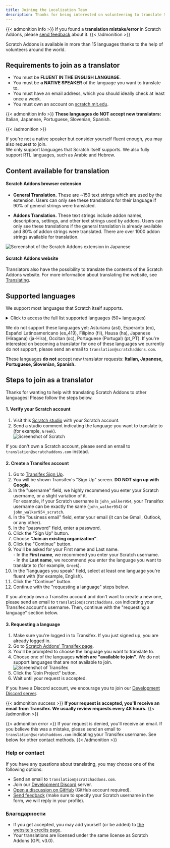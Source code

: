 ```yaml
---
title: Joining the Localization Team
description: Thanks for being interested on volunteering to translate Scratch Addons to other languages! Scratch Addons is a non-profit open source project where volunteer web developers maintain the extension and create its addons.
---
```


{{< admonition info >}}
If you found a **translation mistake/error** in Scratch Addons, please [send feedback](/feedback) about it.
{{< /admonition >}}

Scratch Addons is available in more than 15 languages thanks to the help of volunteers around the world.

## Requirements to join as a translator

* You must be **FLUENT IN THE ENGLISH LANGUAGE**.
* You must be **a NATIVE SPEAKER** of the language you want to translate to.
* You must have an email address, which you should ideally check at least once a week.
* You must own an account on [scratch.mit.edu](https://scratch.mit.edu).

{{< admonition info >}}
**These languages do NOT accept new translators:** Italian, Japanese, Portuguese, Slovenian, Spanish.
<!-- This list of languages is also found below. Remember to update both. -->
{{< /admonition >}}

If you're not a native speaker but consider yourself fluent enough, you may also request to join.  
We only support languages that Scratch itself supports. We also fully support RTL languages, such as Arabic and Hebrew.

## Content available for translation

#### Scratch Addons browser extension

- **General Translation.** These are ~150 text strings which are used by the extension. Users can only see these translations for their language if 90% of general strings were translated.

- **Addons Translation.** These text strings include addon names, descriptions, settings, and other text strings used by addons. Users can only see these translations if the general translation is already available and 80% of addon strings were translated. There are over 1000 addon strings available for translation.

![Screenshot of the Scratch Addons extension in Japanese](/assets/img/docs/transifex-general-vs-addons.png)

#### Scratch Addons website

Translators also have the possibility to translate the contents of the Scratch Addons website. For more information about translating the website, see [Translating](https://github.com/ScratchAddons/website-v2/wiki/Translating).

## Supported languages

We support most languages that Scratch itself supports.

<details>
<summary>Click to access the full list supported languages (50+ languages)</summary>
Abkhaz (ab), Afrikaans (af), Amharic (am), Aragonese (an), Arabic (ar), Azerbaijani (az), Belarusian (be), Bulgarian (bg), Bengali (bn), Catalan (ca), Central Kurdish (ckb), Czech (cs), Welsh (cy), Danish (da), German (de), Greek (el), Spanish (es), Estonian (et), Basque (eu), Persian (fa), Finnish (fi), French (fr), Western Frisian (fy), Irish (ga), Gaelic, Scottish (gd), Galician (gl), Hebrew (he), Croatian (hr), Haitian (Haitian Creole) (ht), Hungarian (hu), Armenian (hy), Indonesian (id), Icelandic (is), Italian (it), Japanese (ja), Georgian (ka), Kazakh (kk), Khmer (km), Korean (ko), Kurdish (ku), Lithuanian (lt), Latvian (lv), Maori (mi), Mongolian (mn), Norwegian Bokmål (nb), Dutch (nl), Norwegian Nynorsk (nn), Northern Sotho (nso), Odia (or), Polish (pl), Portuguese (Brazil) (pt_BR), Quechua (qu), Rapa Nui (rap), Romanian (ro), Russian (ru), Slovak (sk), Slovenian (sl), Serbian (sr), Swedish (sv), Swahili (sw), Thai (th), Tswana (tn), Turkish (tr), Ukrainian (uk), Uzbek (uz), Vietnamese (vi), Xhosa (xh), Chinese (China) (zh_CN), Chinese (Taiwan) (zh_TW), Zulu (zu).
</details>

We do not support these languages yet: Asturianu (ast), Esperanto (eo), Español Latinoamericano (es_419), Filipino (fil), Hausa (ha), Japanese (Hiragana) (ja-Hira), Occitan (oc), Portuguese (Portugal) (pt_PT). If you're interested on becoming a translator for one of these languages we currently do not support, please send an email to `translation@scratchaddons.com`.

These languages **do not** accept new translator requests: **Italian, Japanese, Portuguese, Slovenian, Spanish.**

## Steps to join as a translator

Thanks for wanting to help with translating Scratch Addons to other languages! Please follow the steps below.

#### 1. Verify your Scratch account
1. Visit this [Scratch studio](https://scratch.mit.edu/studios/33665222/comments) with your Scratch account.
1. Send a studio comment indicating the language you want to translate to (for example, `Greek`).  
![Screenshot of Scratch](/assets/img/docs/scratch-req-language.png)

If you don't own a Scratch account, please send an email to `translation@scratchaddons.com` instead.

#### 2. Create a Transifex account
1. Go to [Transifex Sign Up](https://app.transifex.com/signup/).  
1. You will be shown Transifex's "Sign Up" screen. **DO NOT sign up with Google.**  
1. In the "username" field, we highly recommend you enter your Scratch username, or a slight variation of it.  
For example, if your Scratch username is `john_walker954`, your Transifex username can be exactly the same (`john_walker954`) or `john_walker954_scratch`.
1. In the "business email" field, enter your email (it can be Gmail, Outlook, or any other).
1. In the "password" field, enter a password.
1. Click the "Sign Up" button.
1. Choose **"Join an existing organization"**.
1. Click the "Continue" button.
1. You'll be asked for your First name and Last name.  
\- In the **First name**, we recommend you enter your Scratch username.  
\- In the **Last name**, we recommend you enter the language you want to translate to (for example, `Greek`).
1. In the "languages you speak" field, select at least one language you're fluent with (for example, English).
1. Click the "Continue" button.
1. Continue with the "requesting a language" steps below.

If you already own a Transifex account and don't want to create a new one, please send an email to `translation@scratchaddons.com` indicating your Transifex account's username. Then, continue with the "requesting a language" section below.

#### 3. Requesting a language
1. Make sure you're logged in to Transifex. If you just signed up, you are already logged in.
1. Go to [Scratch Addons' Transifex page](https://app.transifex.com/join/?o=scratch-addons&p=scratch-addons-extension&t=opensource).
1. You'll be prompted to choose the language you want to translate to.
1. Choose one of the languages **which are "available to join"**. We do not support languages that are not available to join.  
![Screenshot of Transifex](/assets/img/docs/transifex-req-language.png)
1. Click the "Join Project" button.
1. Wait until your request is accepted.

If you have a Discord account, we encourage you to join our [Development Discord server](https://discord.gg/Ak8sCDQ).

{{< admonition success >}}
**If your request is accepted, you'll receive an email from Transifex. We usually review requests every 48 hours.**
{{< /admonition >}}

{{< admonition error >}}
If your request is denied, you'll receive an email. If you believe this was a mistake, please send an email to  `translation@scratchaddons.com` indicating your Transifex username. See below for other contact methods.
{{< /admonition >}}

### Help or contact

If you have any questions about translating, you may choose one of the following options:
- Send an email to `translation@scratchaddons.com`.
- Join our [Development Discord](https://discord.gg/Ak8sCDQ) server.
- [Open a discussion on GitHub](https://github.com/ScratchAddons/ScratchAddons/discussions) (GitHub account required).
- [Send feedback](/feedback) (make sure to specify your Scratch username in the form, we will reply in your profile).

### Благодарности

- If you get accepted, you may add yourself (or be added) to [the website's credits page](/credits).
- Your translations are licensed under the same license as Scratch Addons (GPL v3.0).
